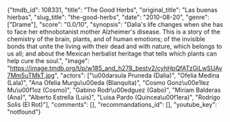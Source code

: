 {"tmdb_id": 108331, "title": "The Good Herbs", "original_title": "Las buenas hierbas", "slug_title": "the-good-herbs", "date": "2010-08-20", "genre": ["Drame"], "score": "0.0/10", "synopsis": "Dalia's life changes when she has to face her ethnobotanist mother Alzheimer's disease. This is a story of the chemistry of the brain, plants, and of human emotions; of the invisible bonds that unite the living with their dead and with nature, which belongs to us all; and about the Mexican herbalist heritage that tells which plants can help cure the soul.", "image": "https://image.tmdb.org/t/p/w185_and_h278_bestv2/cyhHpQfATzGiLwSUAv7Mm5uTMkT.jpg", "actors": ["\u00darsula Pruneda (Dalia)", "Ofelia Medina (Lala)", "Ana Ofelia Murgu\u00eda (Blanquita)", "Cosmo Gonz\u00e1lez Mu\u00f1oz (Cosmo)", "Gabino Rodr\u00edguez (Gabo)", "Miriam Balderas (Ana)", "Alberto Estrella (Luis)", "Luisa Pardo (Quincea\u00f1era)", "Rodrigo Solis (El Rot)"], "comments": [], "recommandations_id": [], "youtube_key": "notfound"}